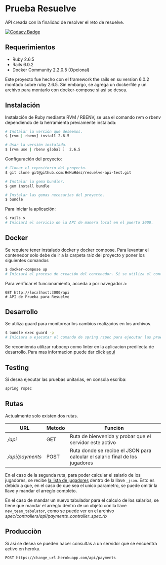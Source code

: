 # Prueba Resuelve

API creada con la finalidad de resolver el reto de resuelve. 

[![Codacy Badge](https://app.codacy.com/project/badge/Grade/db16d8ec9fbd403ea4939f211fef4698)](https://www.codacy.com/manual/HeHuHdez/reto-resuelve?utm_source=github.com&amp;utm_medium=referral&amp;utm_content=HeHuHdez/reto-resuelve&amp;utm_campaign=Badge_Grade)

## Requerimientos

- Ruby 2.6.5
- Rails 6.0.2
- Docker Community 2.2.0.5 (Opcional)

Este proyecto fue hecho con el framework the rails en su version 6.0.2 montado sobre ruby 2.6.5. Sin embargo, se agrega un dockerfile y un archivo para montarlo con docker-compose si asi se desea. 

## Instalación

Instalación de Ruby mediante RVM / RBENV, se usa el comando rvm o rbenv dependiendo de la herramienta previamente instalada:

```bash
# Instalar la versión que deseemos.
$ [rvm | rbenv] install 2.6.5

# Usar la versión instalada.
$ [rvm use | rbenv global ]  2.6.5
```

Configuración del proyecto:

```bash
# Clonar el repositorio del proyecto.
$ git clone git@github.com:HeHuHdez/resuelve-api-test.git

# Instalar la gema bundler.
$ gem install bundle

# Instalar las gemas necesarias del proyecto.
$ bundle
```

Para iniciar la aplicación:

```bash
$ rails s
# Iniciará el servicio de la API de manera local en el puerto 3000. 
```

## Docker

Se requiere tener instalado docker y docker compose. Para levantar el contenedor solo debe de ir a la carpeta raiz del proyecto y poner los siguientes comandos

```bash
$ docker-compose up
# Iniciará el proceso de creación del contenedor. Si se utiliza el contenedor en mas de una ocasion, en automatico se ejecuta el comando de bundle en caso de que haya actualizaciones de las gemas. 
```

Para verificar el funcionamiento, acceda a por navegador a:

```text
GET http://localhost:3000/api
# API de Prueba para Resuelve
```

## Desarrollo

Se utiliza guard para monitorear los cambios realizados en los archivos. 
```bash
$ bundle exec guard -p
# Iniciara a ejecutar el comando de spring rspec para ejecutar las pruebas en automatico de los archivos modificados 
```

Se recomienda utilizar rubocop como linter en la aplicacion predilecta de desarrollo. Para mas informacion puede dar click [aquì](https://rubocop.readthedocs.io/en/stable/integration_with_other_tools/)
## Testing

Si desea ejecutar las pruebas unitarias, en consola escriba:

```bash
spring rspec
```

## Rutas

Actualmente solo existen dos rutas. 

|URL|Metodo|Funciòn|
|---|---|---|
|*/api*|GET| Ruta de bienvenida y probar que el servidor este activo |
|*/api/payments*|POST| Ruta donde se recibe el JSON para calcular el salario final de los jugadores|

En el caso de la segunda ruta, para poder calcular el salario de los jugadores, se recibe [la lista de jugadores](https://github.com/resuelve/prueba-ing-backend#la-prueba) dentro de la llave `_json`. Esto es debido a que, en el caso de que sea el unico parametro, se puede omitir la llave y mandar el arreglo completo. 

En el caso de mandar un nuevo tabulador para el calculo de los salarios, se tiene que mandar el arreglo dentro de un objeto con la llave `new_team_tabulator`, como se puede ver en el archivo *spec/controllers/api/payments_controller_spec.rb*

## Producciòn

Si asi se desea se pueden hacer consultas a un servidor que se encuentra activo en heroku. 

```text
POST https://change_url.herokuapp.com/api/payments
```
